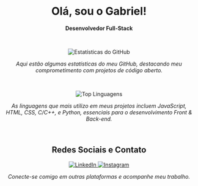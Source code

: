 <h1 align="center">Olá, sou o Gabriel!</h1>

<p align="center">
  <b>Desenvolvedor Full-Stack</b>
</p>

<br>

<p align="center">
  <img src="https://github-readme-stats.vercel.app/api?username=Usuario73&show_icons=true&theme=dark" alt="Estatísticas do GitHub">
</p>

<p align="center">
  <i>Aqui estão algumas estatísticas do meu GitHub, destacando meu comprometimento com projetos de código aberto.</i>
</p>

<br>

<p align="center">
  <img src="https://github-readme-stats.vercel.app/api/top-langs/?username=Usuario73&theme=dark" alt="Top Linguagens">
</p>

<p align="center">
  <i>As linguagens que mais utilizo em meus projetos incluem JavaScript, HTML, CSS, C/C++, e Python, essenciais para o desenvolvimento Front & Back-end.</i>
</p>

<br>

<h2 align="center">Redes Sociais e Contato</h2>

<p align="center">
  <a href="https://www.linkedin.com/in/gabriel-araujo-42b750263/" target="_blank">
    <img src="https://img.shields.io/badge/LinkedIn-0077B5?style=for-the-badge&logo=linkedin&logoColor=white" alt="LinkedIn">
  </a>
  <a href="https://www.instagram.com/invites/contact/?i=1t18ank8talw8&utm_content=7n9r2vu" target="_blank">
    <img src="https://img.shields.io/badge/Instagram-E4405F?style=for-the-badge&logo=instagram&logoColor=white" alt="Instagram">
  </a>
</p>

<p align="center">
  <i>Conecte-se comigo em outras plataformas e acompanhe meu trabalho.</i>
</p>
